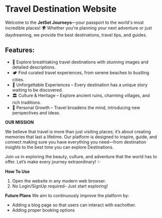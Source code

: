 # Travel Destination Website

Welcome to the **JetSet Journeys**—your passport to the world's most incredible places! 🌍 Whether you're planning your next adventure or just daydreaming, we provide the best destinations, travel tips, and guides.

## Features:

- 🌅 Explore breathtaking travel destinations with stunning images and detailed descriptions.
- 🏕️ Find curated travel experiences, from serene beaches to bustling cities.
- 🌟 Unforgettable Experiences – Every destination has a unique story waiting to be discovered.
- 🏛 Culture & Heritage – Explore ancient ruins, charming villages, and rich traditions.
- 🚀 Personal Growth – Travel broadens the mind, introducing new perspectives and ideas.


**OUR MISSION**

We believe that travel is more than just visiting places; it’s about creating memories that last a lifetime. Our platform is designed to inspire, guide, and connect making sure you have everything you need—from destination insights to the best time you can explore Destinations.

Join us in exploring the beauty, culture, and adventure that the world has to offer. Let’s make every journey extraordinary! ✨

**How To Use**
1. Open the website in any modern web browser.
2. No Login/SignUp required- Just start exploring!

**Future Plans**
We aim to continuously improve the platform by:
  - Adding a blog page so that users can interact with eachother.
  - Adding proper booking options
